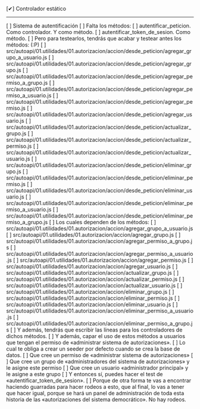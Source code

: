 [✔] Controlador estático

-------------------------------------------

[ ] Sistema de autentificación
  [ ] Falta los métodos:
    [ ] autentificar_peticion. Como controlador. Y como método.
    [ ] autentificar_token_de_sesion. Como método.
    [ ] Pero para testearlos, tendrás que acabar y testear antes los métodos: (:P)
      [ ] src/autoapi/01.utilidades/01.autorizacion/accion/desde_peticion/agregar_grupo_a_usuario.js
      [ ] src/autoapi/01.utilidades/01.autorizacion/accion/desde_peticion/agregar_grupo.js
      [ ] src/autoapi/01.utilidades/01.autorizacion/accion/desde_peticion/agregar_permiso_a_grupo.js
      [ ] src/autoapi/01.utilidades/01.autorizacion/accion/desde_peticion/agregar_permiso_a_usuario.js
      [ ] src/autoapi/01.utilidades/01.autorizacion/accion/desde_peticion/agregar_permiso.js
      [ ] src/autoapi/01.utilidades/01.autorizacion/accion/desde_peticion/agregar_usuario.js
      [ ] src/autoapi/01.utilidades/01.autorizacion/accion/desde_peticion/actualizar_grupo.js
      [ ] src/autoapi/01.utilidades/01.autorizacion/accion/desde_peticion/actualizar_permiso.js
      [ ] src/autoapi/01.utilidades/01.autorizacion/accion/desde_peticion/actualizar_usuario.js
      [ ] src/autoapi/01.utilidades/01.autorizacion/accion/desde_peticion/eliminar_grupo.js
      [ ] src/autoapi/01.utilidades/01.autorizacion/accion/desde_peticion/eliminar_permiso.js
      [ ] src/autoapi/01.utilidades/01.autorizacion/accion/desde_peticion/eliminar_usuario.js
      [ ] src/autoapi/01.utilidades/01.autorizacion/accion/desde_peticion/eliminar_permiso_a_usuario.js
      [ ] src/autoapi/01.utilidades/01.autorizacion/accion/desde_peticion/eliminar_permiso_a_grupo.js
      [ ] Los cuales dependen de los métodos:
        [ ] src/autoapi/01.utilidades/01.autorizacion/accion/agregar_grupo_a_usuario.js
        [ ] src/autoapi/01.utilidades/01.autorizacion/accion/agregar_grupo.js
        [ ] src/autoapi/01.utilidades/01.autorizacion/accion/agregar_permiso_a_grupo.js
        [ ] src/autoapi/01.utilidades/01.autorizacion/accion/agregar_permiso_a_usuario.js
        [ ] src/autoapi/01.utilidades/01.autorizacion/accion/agregar_permiso.js
        [ ] src/autoapi/01.utilidades/01.autorizacion/accion/agregar_usuario.js
        [ ] src/autoapi/01.utilidades/01.autorizacion/accion/actualizar_grupo.js
        [ ] src/autoapi/01.utilidades/01.autorizacion/accion/actualizar_permiso.js
        [ ] src/autoapi/01.utilidades/01.autorizacion/accion/actualizar_usuario.js
        [ ] src/autoapi/01.utilidades/01.autorizacion/accion/eliminar_grupo.js
        [ ] src/autoapi/01.utilidades/01.autorizacion/accion/eliminar_permiso.js
        [ ] src/autoapi/01.utilidades/01.autorizacion/accion/eliminar_usuario.js
        [ ] src/autoapi/01.utilidades/01.autorizacion/accion/eliminar_permiso_a_usuario.js
        [ ] src/autoapi/01.utilidades/01.autorizacion/accion/eliminar_permiso_a_grupo.js
      [ ] Y además, tendrás que escribir las líneas para los controladores de dichos métodos.
      [ ] Y además, capar el uso de estos métodos a usuarios que tengan el permiso de «administrar sistema de autorizaciones».
        [ ] Lo cual te obliga a crear un seeder por defecto cuando se crea la base de datos.
          [ ] Que cree un permiso de «administrar sistema de autorizaciones»
          [ ] Que cree un grupo de «administradores del sistema de autorizaciones» y le asigne este permiso
          [ ] Que cree un usuario «administrador principal» y le asigne a este grupo
        [ ] Y entonces sí, puedes hacer el test de «autentificar_token_de_sesion».
        [ ] Porque de otra forma te vas a encontrar haciendo guarradas para hacer rodeos a esto,
            que al final, lo vas a tener que hacer igual, porque se hará un panel de administración 
            de toda esta historia de las «autorizaciones del sistema democrático». No hay rodeos.

